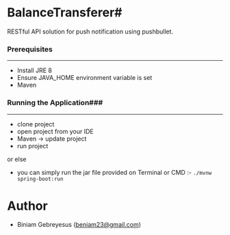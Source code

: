 # BalanceTransferer#

RESTful API solution for push notification using pushbullet.

### Prerequisites ###
-------------------------------------------------------------------------------
* Install JRE 8
* Ensure JAVA_HOME environment variable is set
* Maven


### Running the Application###
------------------------------------------------------------------------------- 
* clone project 
* open project from your IDE
* Maven -> update project 
* run project 

or else

* you can simply run the jar file provided on Terminal or CMD :- `./mvnw spring-boot:run` 


# Author
- Biniam Gebreyesus (beniam23@gmail.com)
